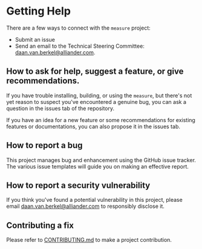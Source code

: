 <!--
SPDX-FileCopyrightText: 2021-2022 Alliander N.V.

SPDX-License-Identifier: MPL-2.0
-->

# Getting Help

There are a few ways to connect with the `measure` project:

* Submit an issue
* Send an email to the Technical Steering Committee: [daan.van.berkel@alliander.com](mailto:daan.van.berkel@alliander.com).

## How to ask for help, suggest a feature, or give recommendations.

If you have trouble installing, building, or using the `measure`, 
but there's not yet reason to suspect you've encountered a genuine bug,
you can ask a question in the issues tab of the repository.

If you have an idea for a new feature or some recommendations for existing features or documentations, 
you can also propose it in the issues tab.

## How to report a bug

This project manages bug and enhancement using the GitHub issue tracker. 
The various issue templates will guide you on making an effective report.

## How to report a security vulnerability

If you think you've found a potential vulnerability in this project, please
email [daan.van.berkel@alliander.com](mailto:daan.van.berkel@alliander.com) to responsibly disclose it.

## Contributing a fix

Please refer to [CONTRIBUTING.md](CONTRIBUTING.md) to make a project contribution.
